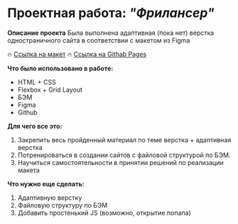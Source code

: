 # Проектная работа: _"Фрилансер"_

__Описание проекта__ 
Была выполнена адаптивная (пока нет) верстка одностраничного сайта в соответствии с макетом из Figma 

🔥 [Ссылка на макет](https://www.figma.com/file/qXZjpqrgj0jjb9IZGRQZdT/Keanu-freelancer?node-id=1%3A2)
🔥 [Ссылка на Githab Pages](https://vishnevetskayasasha.github.io/Keanu-freelancer/)

__Что было использовано в работе:__
* HTML + CSS
*  Flexbox + Grid Layout
*  БЭМ 
*  Figma
*  Github

__Для чего все это:__
1. Закрепить весь пройденный материал по теме верстка + адаптивная верстка
2. Потренироваться в создании сайтов с файловой структурой по БЭМ.
3. Научиться самостоятельности в принятии решений по реализации макета

__Что нужно еще сделать:__
1. Адаптивную верстку
2. Файловую структуру по БЭМ 
3. Добавить простенький JS (возможно, открытие попапа)

